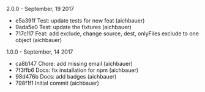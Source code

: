 2.0.0 - September, 19 2017

 * e5a391f Test: update tests for new feat (aichbauer)
 * 9ada5e0 Test: update the fixtures (aichbauer)
 * 717c117 Feat: add exclude, change source, dest, onlyFiles exclude to one object (aichbauer)

1.0.0 - September, 14 2017

 * ca8b147 Chore: add missing email (aichbauer)
 * 7f3ffb6 Docs: fix installation for npm (aichbauer)
 * 98d476b Docs: add badges (aichbauer)
 * 798f1f1 Initial commit (aichbauer)


